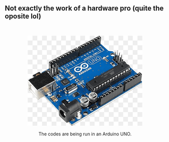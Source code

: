 ## Not exactly the work of a hardware pro (quite the oposite lol)
<br>
<p align="center">
  <img src="./uno.png" alt="Arduino Uno">
</p>

<p align="center">
  The codes are being run in an Arduino UNO.
</p>
